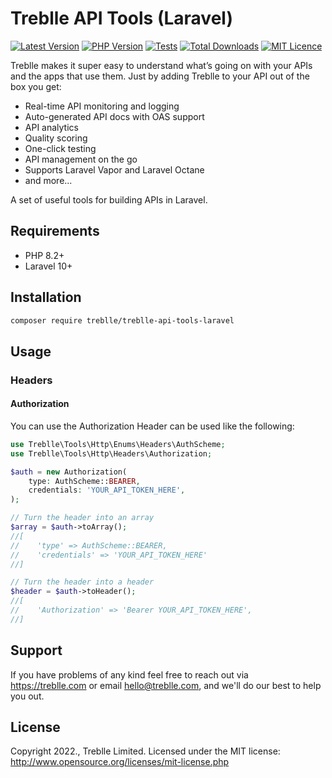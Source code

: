 # Treblle API Tools (Laravel)

[![Latest Version](https://img.shields.io/packagist/v/treblle/treblle-api-tools-laravel)](https://packagist.org/packages/treblle/treblle-api-tools-laravel)
[![PHP Version](https://img.shields.io/packagist/php-v/treblle/treblle-api-tools-laravel.svg?style=flat-square)](https://php.net)
[![Tests](https://github.com/treblle/treblle-api-tools-laravel/actions/workflows/tests.yml/badge.svg)](https://github.com/treblle/treblle-api-tools-laravel/actions/workflows/tests.yml)
[![Total Downloads](https://img.shields.io/packagist/dt/treblle/treblle-api-tools-laravel)](https://packagist.org/packages/treblle/treblle-api-tools-laravel)
[![MIT Licence](https://img.shields.io/packagist/l/treblle/treblle-api-tools-laravel)](LICENSE)

Treblle makes it super easy to understand what’s going on with your APIs and the apps that use them. Just by adding
Treblle to your API out of the box you get:

* Real-time API monitoring and logging
* Auto-generated API docs with OAS support
* API analytics
* Quality scoring
* One-click testing
* API management on the go
* Supports Laravel Vapor and Laravel Octane
* and more...


A set of useful tools for building APIs in Laravel.

## Requirements

* PHP 8.2+
* Laravel 10+

## Installation

```bash
composer require treblle/treblle-api-tools-laravel
```

## Usage

### Headers

#### Authorization

You can use the Authorization Header can be used like the following:

```php
use Treblle\Tools\Http\Enums\Headers\AuthScheme;
use Treblle\Tools\Http\Headers\Authorization;

$auth = new Authorization(
    type: AuthScheme::BEARER,
    credentials: 'YOUR_API_TOKEN_HERE',
);

// Turn the header into an array
$array = $auth->toArray();
//[
//    'type' => AuthScheme::BEARER,
//    'credentials' => 'YOUR_API_TOKEN_HERE'
//]

// Turn the header into a header
$header = $auth->toHeader();
//[
//    'Authorization' => 'Bearer YOUR_API_TOKEN_HERE',
//]
```

## Support

If you have problems of any kind feel free to reach out via <https://treblle.com> or email hello@treblle.com, and we'll
do our best to help you out.

## License

Copyright 2022., Treblle Limited. Licensed under the MIT license:
http://www.opensource.org/licenses/mit-license.php
